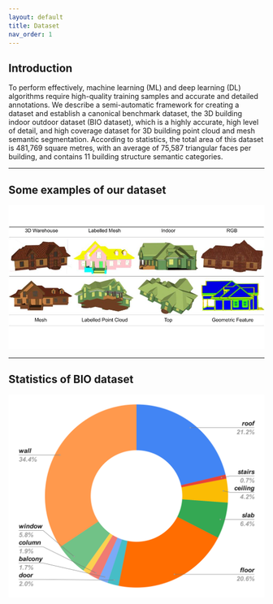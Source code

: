 ```yaml
---
layout: default
title: Dataset
nav_order: 1
---
```


## Introduction

To perform effectively, machine learning (ML) and deep learning (DL) algorithms require high-quality training samples and accurate and detailed annotations. We describe a semi-automatic framework for creating a dataset and establish a canonical benchmark dataset, the 3D building indoor outdoor dataset (BIO dataset), which is a highly accurate, high level of detail, and high coverage dataset for 3D building point cloud and mesh semantic segmentation. According to statistics, the total area of this dataset is 481,769 square metres, with an average of 75,587 triangular faces per building, and contains 11 building structure semantic categories.

----

## Some examples of our dataset

![Alt text](BIO_dataset_overview.jpeg "Some examples of the BIO dataset")

----

## Statistics of BIO dataset
![Alt text](total_class_dist.svg "Categories statistic of the BIO dataset")
